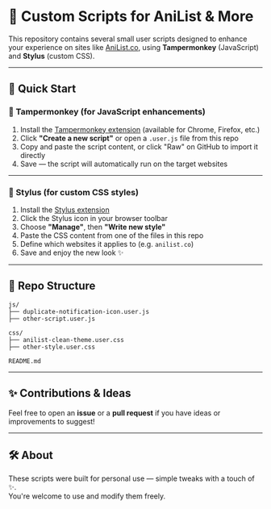 # 🧩 Custom Scripts for AniList & More

This repository contains several small user scripts designed to enhance your experience on sites like [AniList.co](https://anilist.co), using **Tampermonkey** (JavaScript) and **Stylus** (custom CSS).

---

## 🚀 Quick Start

### 📜 Tampermonkey (for JavaScript enhancements)

1. Install the [Tampermonkey extension](https://www.tampermonkey.net/) (available for Chrome, Firefox, etc.)
2. Click **"Create a new script"** or open a `.user.js` file from this repo
3. Copy and paste the script content, or click "Raw" on GitHub to import it directly
4. Save — the script will automatically run on the target websites

---

### 🎨 Stylus (for custom CSS styles)

1. Install the [Stylus extension](https://add0n.com/stylus.html)
2. Click the Stylus icon in your browser toolbar
3. Choose **"Manage"**, then **"Write new style"**
4. Paste the CSS content from one of the files in this repo
5. Define which websites it applies to (e.g. `anilist.co`)
6. Save and enjoy the new look ✨

---

## 📁 Repo Structure

```
js/
├── duplicate-notification-icon.user.js
├── other-script.user.js

css/
├── anilist-clean-theme.user.css
├── other-style.user.css

README.md
```


---

## ✨ Contributions & Ideas

Feel free to open an **issue** or a **pull request** if you have ideas or improvements to suggest!

---

## 🛠️ About

These scripts were built for personal use — simple tweaks with a touch of ✨.  
You're welcome to use and modify them freely.
